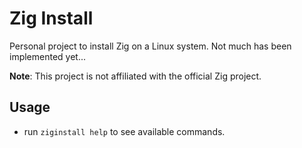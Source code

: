 # Zig Install

Personal project to install Zig on a Linux system. Not much has been implemented yet...

**Note**: This project is not affiliated with the official Zig project.

## Usage

- run ```ziginstall help``` to see available commands.